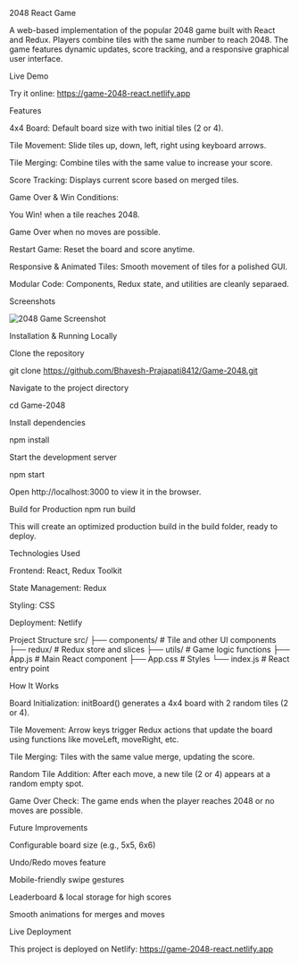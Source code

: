 2048 React Game

A web-based implementation of the popular 2048 game built with React and Redux. Players combine tiles with the same number to reach 2048. The game features dynamic updates, score tracking, and a responsive graphical user interface.

Live Demo

Try it online: https://game-2048-react.netlify.app

Features

4x4 Board: Default board size with two initial tiles (2 or 4).

Tile Movement: Slide tiles up, down, left, right using keyboard arrows.

Tile Merging: Combine tiles with the same value to increase your score.

Score Tracking: Displays current score based on merged tiles.

Game Over & Win Conditions:

You Win! when a tile reaches 2048.

Game Over when no moves are possible.

Restart Game: Reset the board and score anytime.

Responsive & Animated Tiles: Smooth movement of tiles for a polished GUI.

Modular Code: Components, Redux state, and utilities are cleanly separaed.

Screenshots


![2048 Game Screenshot](Picture/pic.png)

Installation & Running Locally

Clone the repository

git clone https://github.com/Bhavesh-Prajapati8412/Game-2048.git


Navigate to the project directory

cd Game-2048


Install dependencies

npm install


Start the development server

npm start


Open http://localhost:3000
 to view it in the browser.

Build for Production
npm run build


This will create an optimized production build in the build folder, ready to deploy.

Technologies Used

Frontend: React, Redux Toolkit

State Management: Redux

Styling: CSS

Deployment: Netlify

Project Structure
src/
├── components/       # Tile and other UI components
├── redux/            # Redux store and slices
├── utils/            # Game logic functions
├── App.js            # Main React component
├── App.css           # Styles
└── index.js          # React entry point

How It Works

Board Initialization: initBoard() generates a 4x4 board with 2 random tiles (2 or 4).

Tile Movement: Arrow keys trigger Redux actions that update the board using functions like moveLeft, moveRight, etc.

Tile Merging: Tiles with the same value merge, updating the score.

Random Tile Addition: After each move, a new tile (2 or 4) appears at a random empty spot.

Game Over Check: The game ends when the player reaches 2048 or no moves are possible.

Future Improvements

Configurable board size (e.g., 5x5, 6x6)

Undo/Redo moves feature

Mobile-friendly swipe gestures

Leaderboard & local storage for high scores

Smooth animations for merges and moves

Live Deployment

This project is deployed on Netlify: https://game-2048-react.netlify.app
